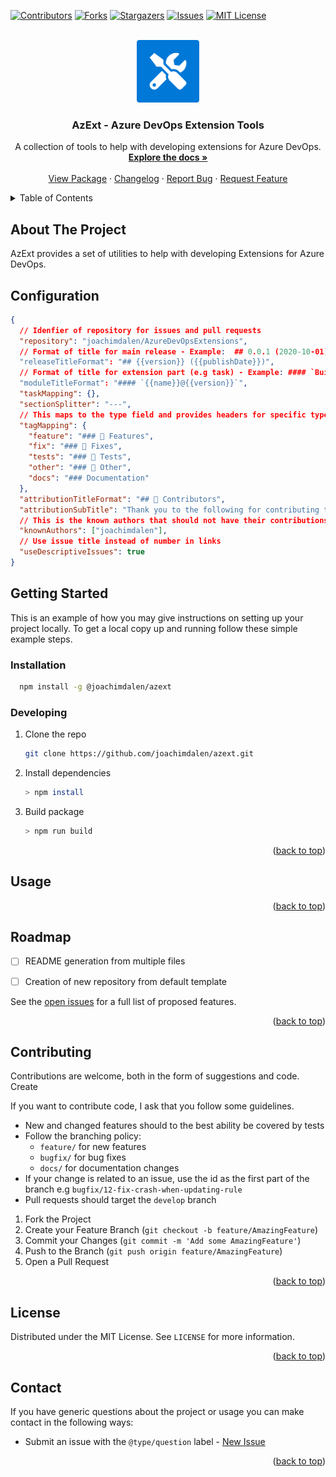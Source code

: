 <div id="top"></div>

[![Contributors][contributors-shield]][contributors-url]
[![Forks][forks-shield]][forks-url]
[![Stargazers][stars-shield]][stars-url]
[![Issues][issues-shield]][issues-url]
[![MIT License][license-shield]][license-url]

<!-- PROJECT LOGO -->
<br />
<div align="center">
  <a href="https://github.com/joachimdalen/azext">
    <img src="docs/images/azext-icon.png" alt="Logo" width="100" height="100">
  </a>

<h3 align="center">AzExt - Azure DevOps Extension Tools</h3>

  <p align="center">
    A collection of tools to help with developing extensions for Azure DevOps.
    <br />
    <a href="https://github.com/joachimdalen/azext"><strong>Explore the docs »</strong></a>
    <br />
    <br />
    <a href="https://www.npmjs.com/package/@joachimdalen/github-org-exists">View Package</a>
    ·
    <a href="https://github.com/joachimdalen/azext/blob/master/docs/CHANGELOG.md">Changelog</a>
    ·
    <a href="https://github.com/joachimdalen/azext/issues">Report Bug</a>
    ·
    <a href="https://github.com/joachimdalen/azext/issues">Request Feature</a>
  </p>
</div>

<!-- TABLE OF CONTENTS -->
<details>
  <summary>Table of Contents</summary>
  <ol>
    <li>
      <a href="#about-the-project">About The Project</a>
      <ul>
        <li><a href="#limitations">Limitations</a></li>
      </ul>
    </li>
    <li>
      <a href="#getting-started">Getting Started</a>
      <ul>
        <li><a href="#prerequisites">Prerequisites</a></li>
        <li><a href="#installation">Installation</a></li>
      </ul>
    </li>
    <li><a href="#usage">Usage</a></li>
    <li><a href="#roadmap">Roadmap</a></li>
    <li><a href="#contributing">Contributing</a></li>
    <li><a href="#license">License</a></li>
    <li><a href="#contact">Contact</a></li>
    <li><a href="#acknowledgments">Acknowledgments</a></li>
  </ol>
</details>

<!-- ABOUT THE PROJECT -->

## About The Project

AzExt provides a set of utilities to help with developing Extensions for Azure DevOps.


## Configuration

```json
{
  // Idenfier of repository for issues and pull requests
  "repository": "joachimdalen/AzureDevOpsExtensions", 
  // Format of title for main release - Example:  ## 0.0.1 (2020-10-01)
  "releaseTitleFormat": "## {{version}} ({{publishDate}})", 
  // Format of title for extension part (e.g task) - Example: #### `BuildTaskOne@2.1.45`
  "moduleTitleFormat": "#### `{{name}}@{{version}}`", 
  "taskMapping": {},
  "sectionSplitter": "---",
  // This maps to the type field and provides headers for specific types
  "tagMapping": {
    "feature": "### 🚀 Features",
    "fix": "### 🐛 Fixes",
    "tests": "### 🧪 Tests",
    "other": "### 💬 Other",
    "docs": "### Documentation"
  }, 
  "attributionTitleFormat": "## 🌟 Contributors",
  "attributionSubTitle": "Thank you to the following for contributing to the latest release",
  // This is the known authors that should not have their contributions listed in the changelog
  "knownAuthors": ["joachimdalen"],
  // Use issue title instead of number in links
  "useDescriptiveIssues": true 
}
```

## Getting Started

This is an example of how you may give instructions on setting up your project locally.
To get a local copy up and running follow these simple example steps.

### Installation

```sh
  npm install -g @joachimdalen/azext
```

### Developing

1. Clone the repo
   ```sh
   git clone https://github.com/joachimdalen/azext.git
   ```
2. Install dependencies
   ```sh
   > npm install
   ```
3. Build package
   ```sh
   > npm run build
   ```

<p align="right">(<a href="#top">back to top</a>)</p>

<!-- USAGE EXAMPLES -->

## Usage



<p align="right">(<a href="#top">back to top</a>)</p>

<!-- ROADMAP -->

## Roadmap

- [ ] README generation from multiple files
- [ ] Creation of new repository from default template


See the [open issues](https://github.com/joachimdalen/azext/issues?q=is%3Aopen+is%3Aissue+label%3A%40type%2Ffeature) for a full list of proposed features.

<p align="right">(<a href="#top">back to top</a>)</p>

<!-- CONTRIBUTING -->

## Contributing

Contributions are welcome, both in the form of suggestions and code. Create

If you want to contribute code, I ask that you follow some guidelines.

- New and changed features should to the best ability be covered by tests
- Follow the branching policy:
  - `feature/` for new features
  - `bugfix/` for bug fixes
  - `docs/` for documentation changes
- If your change is related to an issue, use the id as the first part of the branch e.g `bugfix/12-fix-crash-when-updating-rule`
- Pull requests should target the `develop` branch

1. Fork the Project
2. Create your Feature Branch (`git checkout -b feature/AmazingFeature`)
3. Commit your Changes (`git commit -m 'Add some AmazingFeature'`)
4. Push to the Branch (`git push origin feature/AmazingFeature`)
5. Open a Pull Request

<p align="right">(<a href="#top">back to top</a>)</p>

<!-- LICENSE -->

## License

Distributed under the MIT License. See `LICENSE` for more information.

<p align="right">(<a href="#top">back to top</a>)</p>

<!-- CONTACT -->

## Contact

If you have generic questions about the project or usage you can make contact in the following ways:

- Submit an issue with the `@type/question` label - [New Issue](https://github.com/joachimdalen/azext/issues/new)


<p align="right">(<a href="#top">back to top</a>)</p>

[contributors-shield]: https://img.shields.io/github/contributors/joachimdalen/azext.svg?style=for-the-badge
[contributors-url]: https://github.com/joachimdalen/azext/graphs/contributors
[forks-shield]: https://img.shields.io/github/forks/joachimdalen/azext.svg?style=for-the-badge
[forks-url]: https://github.com/joachimdalen/azext/network/members
[stars-shield]: https://img.shields.io/github/stars/joachimdalen/azext.svg?style=for-the-badge
[stars-url]: https://github.com/joachimdalen/azext/stargazers
[issues-shield]: https://img.shields.io/github/issues/joachimdalen/azext.svg?style=for-the-badge
[issues-url]: https://github.com/joachimdalen/azext/issues
[license-shield]: https://img.shields.io/github/license/joachimdalen/azext?style=for-the-badge
[license-url]: https://github.com/joachimdalen/azext/blob/master/LICENSE